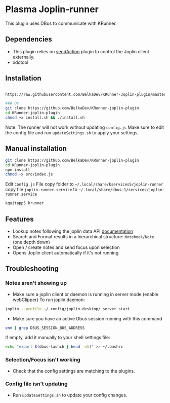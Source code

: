 # Plasma Joplin-runner

This plugin uses DBus to communicate with KRunner.


## Dependencies
- This plugin relies on [sendAction](https://github.com/BelkaDev/joplin-send-action-plugin) plugin to control the Joplin client externally.
- xdotool  

## Installation

``` bash

https://raw.githubusercontent.com/BelkaDev/KRunner-Joplin-plugin/master/install.sh | sh

### Or
git clone https://github.com/BelkaDev/KRunner-joplin-plugin
cd KRunner-joplin-plugin
chmod +x install.sh && ./install.sh
```
Note: The runner will not work without updating `config.js`
Make sure to edit the config file and run `updateSettings.sh` to apply your settings.

## Manual installation
```bash
git clone https://github.com/BelkaDev/KRunner-joplin-plugin
cd KRunner-joplin-plugin
npm install
chmod +x src/index.js
```
Edit `Config.js` File
copy folder to `~/.local/share/kservices5/joplin-runner`
copy file `joplin-runner.service` to  `~/.local/share/dbus-1/services/joplin-runner.service`
```bash
kquitapp5 krunner
```


## Features
* Lookup notes following the joplin data API [documentation ](https://joplinapp.org/api/references/rest_api/)
* Search and Format results in a hierarchical structure: `Notebook/Note` (one depth down)
* Open / create notes and send focus upon selection
* Opens Joplin client automatically if it's not running


## Troubleshooting 
### Notes aren't showing up
* Make sure a joplin client or daemon is running in server mode (enable webClipper) 
To run joplin daemon:
```bash
joplin --profile ~/.config/joplin-desktop/ server start
```
* Make sure you have an active Dbus session running with this command
```bash
env | grep DBUS_SESSION_BUS_ADDRESS
```
If empty, add it manually to your shell settings file:
```bash
echo "export $(dbus-launch | head -n1)" >> ~/.bashrc
```

### Selection/Focus isn't working 
* Check that the config settings are matching to the plugins.

### Config file isn't updating
* Run `updateSettings.sh` to update your config changes.